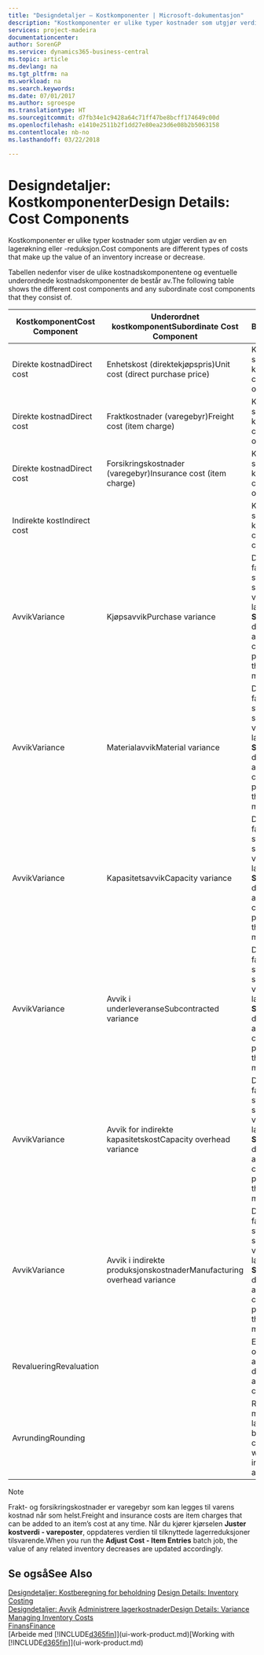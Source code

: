 ```yaml
---
title: "Designdetaljer – Kostkomponenter | Microsoft-dokumentasjon"
description: "Kostkomponenter er ulike typer kostnader som utgjør verdien av en lagerøkning eller -reduksjon."
services: project-madeira
documentationcenter: 
author: SorenGP
ms.service: dynamics365-business-central
ms.topic: article
ms.devlang: na
ms.tgt_pltfrm: na
ms.workload: na
ms.search.keywords: 
ms.date: 07/01/2017
ms.author: sgroespe
ms.translationtype: HT
ms.sourcegitcommit: d7fb34e1c9428a64c71ff47be8bcff174649c00d
ms.openlocfilehash: e1410e2511b2f1dd27e80ea23d6e08b2b5063158
ms.contentlocale: nb-no
ms.lasthandoff: 03/22/2018

---
```

# <a name="design-details-cost-components"></a><span data-ttu-id="7b433-103">Designdetaljer: Kostkomponenter</span><span class="sxs-lookup"><span data-stu-id="7b433-103">Design Details: Cost Components</span></span>
<span data-ttu-id="7b433-104">Kostkomponenter er ulike typer kostnader som utgjør verdien av en lagerøkning eller -reduksjon.</span><span class="sxs-lookup"><span data-stu-id="7b433-104">Cost components are different types of costs that make up the value of an inventory increase or decrease.</span></span>  

 <span data-ttu-id="7b433-105">Tabellen nedenfor viser de ulike kostnadskomponentene og eventuelle underordnede kostnadskomponenter de består av.</span><span class="sxs-lookup"><span data-stu-id="7b433-105">The following table shows the different cost components and any subordinate cost components that they consist of.</span></span>  

|<span data-ttu-id="7b433-106">Kostkomponent</span><span class="sxs-lookup"><span data-stu-id="7b433-106">Cost Component</span></span>|<span data-ttu-id="7b433-107">Underordnet kostkomponent</span><span class="sxs-lookup"><span data-stu-id="7b433-107">Subordinate Cost Component</span></span>|<span data-ttu-id="7b433-108">Beskrivelse</span><span class="sxs-lookup"><span data-stu-id="7b433-108">Description</span></span>|  
|--------------------|--------------------------------|---------------------------------------|  
|<span data-ttu-id="7b433-109">Direkte kostnad</span><span class="sxs-lookup"><span data-stu-id="7b433-109">Direct cost</span></span>|<span data-ttu-id="7b433-110">Enhetskost (direktekjøpspris)</span><span class="sxs-lookup"><span data-stu-id="7b433-110">Unit cost (direct purchase price)</span></span>|<span data-ttu-id="7b433-111">Kostnader som kan spores til et kostobjekt.</span><span class="sxs-lookup"><span data-stu-id="7b433-111">Cost that can be traced to a cost object.</span></span>|  
|<span data-ttu-id="7b433-112">Direkte kostnad</span><span class="sxs-lookup"><span data-stu-id="7b433-112">Direct cost</span></span>|<span data-ttu-id="7b433-113">Fraktkostnader (varegebyr)</span><span class="sxs-lookup"><span data-stu-id="7b433-113">Freight cost (item charge)</span></span>|<span data-ttu-id="7b433-114">Kostnader som kan spores til et kostobjekt.</span><span class="sxs-lookup"><span data-stu-id="7b433-114">Cost that can be traced to a cost object.</span></span>|  
|<span data-ttu-id="7b433-115">Direkte kostnad</span><span class="sxs-lookup"><span data-stu-id="7b433-115">Direct cost</span></span>|<span data-ttu-id="7b433-116">Forsikringskostnader (varegebyr)</span><span class="sxs-lookup"><span data-stu-id="7b433-116">Insurance cost (item charge)</span></span>|<span data-ttu-id="7b433-117">Kostnader som kan spores til et kostobjekt.</span><span class="sxs-lookup"><span data-stu-id="7b433-117">Cost that can be traced to a cost object.</span></span>|  
|<span data-ttu-id="7b433-118">Indirekte kost</span><span class="sxs-lookup"><span data-stu-id="7b433-118">Indirect cost</span></span>||<span data-ttu-id="7b433-119">Kostnad som ikke kan spores til et kostobjekt.</span><span class="sxs-lookup"><span data-stu-id="7b433-119">Cost that cannot be traced to a cost object.</span></span>|  
|<span data-ttu-id="7b433-120">Avvik</span><span class="sxs-lookup"><span data-stu-id="7b433-120">Variance</span></span>|<span data-ttu-id="7b433-121">Kjøpsavvik</span><span class="sxs-lookup"><span data-stu-id="7b433-121">Purchase variance</span></span>|<span data-ttu-id="7b433-122">Differansen mellom faktiske kostnader og standardkostnader, som bare bokføres for varer som bruker lagermetoden **Standard**.</span><span class="sxs-lookup"><span data-stu-id="7b433-122">The difference between actual and standard costs, which is only posted for items using the **Standard** costing method.</span></span>|  
|<span data-ttu-id="7b433-123">Avvik</span><span class="sxs-lookup"><span data-stu-id="7b433-123">Variance</span></span>|<span data-ttu-id="7b433-124">Materialavvik</span><span class="sxs-lookup"><span data-stu-id="7b433-124">Material variance</span></span>|<span data-ttu-id="7b433-125">Differansen mellom faktiske kostnader og standardkostnader, som bare bokføres for varer som bruker lagermetoden **Standard**.</span><span class="sxs-lookup"><span data-stu-id="7b433-125">The difference between actual and standard costs, which is only posted for items using the **Standard** costing method.</span></span>|  
|<span data-ttu-id="7b433-126">Avvik</span><span class="sxs-lookup"><span data-stu-id="7b433-126">Variance</span></span>|<span data-ttu-id="7b433-127">Kapasitetsavvik</span><span class="sxs-lookup"><span data-stu-id="7b433-127">Capacity variance</span></span>|<span data-ttu-id="7b433-128">Differansen mellom faktiske kostnader og standardkostnader, som bare bokføres for varer som bruker lagermetoden **Standard**.</span><span class="sxs-lookup"><span data-stu-id="7b433-128">The difference between actual and standard costs, which is only posted for items using the **Standard** costing method.</span></span>|  
|<span data-ttu-id="7b433-129">Avvik</span><span class="sxs-lookup"><span data-stu-id="7b433-129">Variance</span></span>|<span data-ttu-id="7b433-130">Avvik i underleveranse</span><span class="sxs-lookup"><span data-stu-id="7b433-130">Subcontracted variance</span></span>|<span data-ttu-id="7b433-131">Differansen mellom faktiske kostnader og standardkostnader, som bare bokføres for varer som bruker lagermetoden **Standard**.</span><span class="sxs-lookup"><span data-stu-id="7b433-131">The difference between actual and standard costs, which is only posted for items using the **Standard** costing method.</span></span>|  
|<span data-ttu-id="7b433-132">Avvik</span><span class="sxs-lookup"><span data-stu-id="7b433-132">Variance</span></span>|<span data-ttu-id="7b433-133">Avvik for indirekte kapasitetskost</span><span class="sxs-lookup"><span data-stu-id="7b433-133">Capacity overhead variance</span></span>|<span data-ttu-id="7b433-134">Differansen mellom faktiske kostnader og standardkostnader, som bare bokføres for varer som bruker lagermetoden **Standard**.</span><span class="sxs-lookup"><span data-stu-id="7b433-134">The difference between actual and standard costs, which is only posted for items using the **Standard** costing method.</span></span>|  
|<span data-ttu-id="7b433-135">Avvik</span><span class="sxs-lookup"><span data-stu-id="7b433-135">Variance</span></span>|<span data-ttu-id="7b433-136">Avvik i indirekte produksjonskostnader</span><span class="sxs-lookup"><span data-stu-id="7b433-136">Manufacturing overhead variance</span></span>|<span data-ttu-id="7b433-137">Differansen mellom faktiske kostnader og standardkostnader, som bare bokføres for varer som bruker lagermetoden **Standard**.</span><span class="sxs-lookup"><span data-stu-id="7b433-137">The difference between actual and standard costs, which is only posted for items using the **Standard** costing method.</span></span>|  
|<span data-ttu-id="7b433-138">Revaluering</span><span class="sxs-lookup"><span data-stu-id="7b433-138">Revaluation</span></span>||<span data-ttu-id="7b433-139">En nedskrivning eller oppskrivning av den aktuelle lagerverdien.</span><span class="sxs-lookup"><span data-stu-id="7b433-139">A depreciation or appreciation of the current inventory value.</span></span>|  
|<span data-ttu-id="7b433-140">Avrunding</span><span class="sxs-lookup"><span data-stu-id="7b433-140">Rounding</span></span>||<span data-ttu-id="7b433-141">Rest som skyldes måten verdsetting av lagerreduksjoner beregnes på.</span><span class="sxs-lookup"><span data-stu-id="7b433-141">Residuals caused by the way in which valuation of inventory decreases are calculated.</span></span>|  

> [!NOTE]  
>  <span data-ttu-id="7b433-142">Frakt- og forsikringskostnader er varegebyr som kan legges til varens kostnad når som helst.</span><span class="sxs-lookup"><span data-stu-id="7b433-142">Freight and insurance costs are item charges that can be added to an item’s cost at any time.</span></span> <span data-ttu-id="7b433-143">Når du kjører kjørselen **Juster kostverdi - vareposter**, oppdateres verdien til tilknyttede lagerreduksjoner tilsvarende.</span><span class="sxs-lookup"><span data-stu-id="7b433-143">When you run the **Adjust Cost - Item Entries** batch job, the value of any related inventory decreases are updated accordingly.</span></span>  

## <a name="see-also"></a><span data-ttu-id="7b433-144">Se også</span><span class="sxs-lookup"><span data-stu-id="7b433-144">See Also</span></span>  
 <span data-ttu-id="7b433-145">[Designdetaljer: Kostberegning for beholdning](design-details-inventory-costing.md) </span><span class="sxs-lookup"><span data-stu-id="7b433-145">[Design Details: Inventory Costing](design-details-inventory-costing.md) </span></span>  
 <span data-ttu-id="7b433-146">[Designdetaljer: Avvik](design-details-variance.md) [Administrere lagerkostnader](finance-manage-inventory-costs.md)</span><span class="sxs-lookup"><span data-stu-id="7b433-146">[Design Details: Variance](design-details-variance.md) [Managing Inventory Costs](finance-manage-inventory-costs.md)</span></span>  
 [<span data-ttu-id="7b433-147">Finans</span><span class="sxs-lookup"><span data-stu-id="7b433-147">Finance</span></span>](finance.md)  
 <span data-ttu-id="7b433-148">[Arbeide med [!INCLUDE[d365fin](includes/d365fin_md.md)]](ui-work-product.md)</span><span class="sxs-lookup"><span data-stu-id="7b433-148">[Working with [!INCLUDE[d365fin](includes/d365fin_md.md)]](ui-work-product.md)</span></span>  

